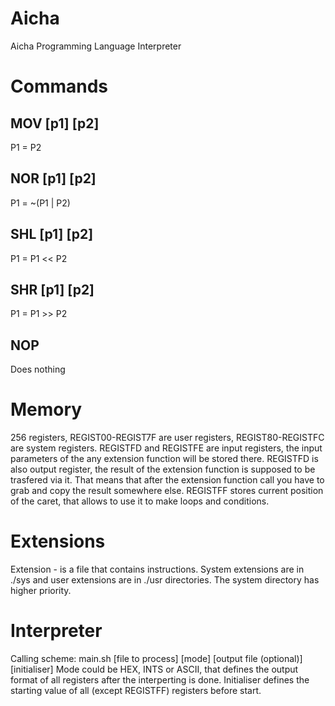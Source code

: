# Aicha
Aicha Programming Language Interpreter

# Commands

## MOV [p1] [p2]
P1 = P2

## NOR [p1] [p2]
P1 = ~(P1 | P2)

## SHL [p1] [p2]
P1 = P1 << P2

## SHR [p1] [p2]
P1 = P1 >> P2

## NOP
Does nothing

# Memory
256 registers, REGIST00-REGIST7F are user registers, REGIST80-REGISTFC are system registers. REGISTFD and REGISTFE are input registers, the input parameters of the any extension function will be stored there. REGISTFD is also output register, the result of the extension function is supposed to be trasfered via it. That means that after the extension function call you have to grab and copy the result somewhere else. REGISTFF stores current position of the caret, that allows to use it to make loops and conditions.

# Extensions
Extension - is a file that contains instructions. System extensions are in ./sys and user extensions are in ./usr directories. The system directory has higher priority.

# Interpreter
Calling scheme: main.sh [file to process] [mode] [output file (optional)] [initialiser]
Mode could be HEX, INTS or ASCII, that defines the output format of all registers after the interperting is done. Initialiser defines the starting value of all (except REGISTFF) registers before start.

